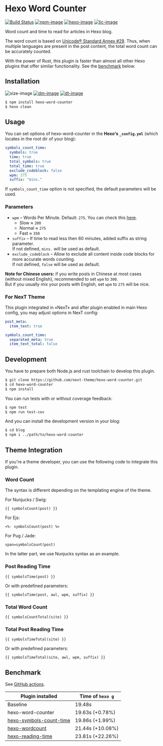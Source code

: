 # Hexo Word Counter

[![Build Status][github-image]][github-url]
[![npm-image]][npm-url]
[![hexo-image]][hexo-url]
[![lic-image]](LICENSE)

Word count and time to read for articles in Hexo blog.

The word count is based on [Unicode® Standard Annex #29](https://www.unicode.org/reports/tr29/). Thus, when multiple languages are present in the post content, the total word count can be accurately counted.

With the power of Rust, this plugin is faster than almost all other Hexo plugins that offer similar functionality. See the [benchmark](#Benchmark) below.

## Installation

![size-image]
[![dm-image]][npm-url]
[![dt-image]][npm-url]

```bash
$ npm install hexo-word-counter
$ hexo clean
```

## Usage

You can set options of hexo-word-counter in the **Hexo's `_config.yml`** (which locates in the root dir of your blog):

```yml
symbols_count_time:
  symbols: true
  time: true
  total_symbols: true
  total_time: true
  exclude_codeblock: false
  wpm: 275
  suffix: "mins."
```

If `symbols_count_time` option is not specified, the default parameters will be used.

### Parameters

* `wpm` – Words Per Minute. Default: `275`. You can check this [here](https://wordcounter.net).
  * Slow &asymp; `200`
  * Normal &asymp; `275`
  * Fast &asymp; `350`
* `suffix` – If time to read less then 60 minutes, added suffix as string parameter.\
  If not defined, `mins.` will be used as default.
* `exclude_codeblock` – Allow to exclude all content inside code blocks for more accurate words counting.\
  If not defined, `false` will be used as default.

**Note for Chinese users:** if you write posts in Chinese at most cases (without mixed English), recommended to set `wpm` to `300`.\
But if you usually mix your posts with English, set `wpm` to `275` will be nice.

### For NexT Theme

This plugin integrated in «NexT» and after plugin enabled in main Hexo config, you may adjust options in NexT config:

```yml
post_meta:
  item_text: true

symbols_count_time:
  separated_meta: true
  item_text_total: false
```

## Development

You have to prepare both Node.js and rust toolchain to develop this plugin.

```bash
$ git clone https://github.com/next-theme/hexo-word-counter.git
$ cd hexo-word-counter
$ npm install
```

You can run tests with or without coverage feedback:

```bash
$ npm test
$ npm run test-cov
```

And you can install the development version in your blog:

```bash
$ cd blog
$ npm i ../path/to/hexo-word-counter
```

## Theme Integration

If you're a theme developer, you can use the following code to integrate this plugin.

### Word Count

The syntax is different depending on the templating engine of the theme.

For Nunjucks / Swig:
```
{{ symbolsCount(post) }}
```

For Ejs:
```
<%- symbolsCount(post) %>
```

For Pug / Jade:
```
span=symbolsCount(post)
```

In the latter part, we use Nunjucks syntax as an example.

### Post Reading Time

```
{{ symbolsTime(post) }}
```

Or with predefined parameters:

```
{{ symbolsTime(post, awl, wpm, suffix) }}
```

### Total Word Count

```
{{ symbolsCountTotal(site) }}
```

### Total Post Reading Time

```
{{ symbolsTimeTotal(site) }}
```

Or with predefined parameters:

```
{{ symbolsTimeTotal(site, awl, wpm, suffix) }}
```

## Benchmark

See [GitHub actions](https://github.com/next-theme/hexo-word-counter/actions/runs/3391961808/jobs/5637627050).

| Plugin installed | Time of `hexo g` |
| - | - |
| Baseline | 19.48s |
| hexo-word-counter | 19.63s (+0.78%) |
| [hexo-symbols-count-time](https://github.com/theme-next/hexo-symbols-count-time) | 19.86s (+1.99%) |
| [hexo-wordcount](https://github.com/willin/hexo-wordcount) | 21.44s (+10.08%) |
| [hexo-reading-time](https://github.com/ierhyna/hexo-reading-time) | 23.81s (+22.26%) |

[github-image]: https://img.shields.io/github/actions/workflow/status/next-theme/hexo-word-counter/linter.yml?branch=main&style=flat-square
[npm-image]: https://img.shields.io/npm/v/hexo-word-counter?style=flat-square
[hexo-image]: https://img.shields.io/badge/hexo-%3E%3D%203.0-blue?style=flat-square
[cover-image]: https://img.shields.io/coveralls/next-theme/hexo-word-counter/master?style=flat-square
[lic-image]: https://img.shields.io/npm/l/hexo-word-counter?style=flat-square

[size-image]: https://img.shields.io/github/languages/code-size/next-theme/hexo-word-counter?style=flat-square
[dm-image]: https://img.shields.io/npm/dm/hexo-word-counter?style=flat-square
[dt-image]: https://img.shields.io/npm/dt/hexo-word-counter?style=flat-square

[github-url]: https://github.com/next-theme/hexo-word-counter/actions?query=workflow%3ALinter
[npm-url]: https://www.npmjs.com/package/hexo-word-counter
[hexo-url]: https://hexo.io
[cover-url]: https://coveralls.io/github/next-theme/hexo-word-counter?branch=master "Coverage of Tests"
